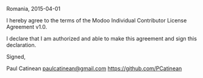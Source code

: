 Romania, 2015-04-01

I hereby agree to the terms of the Modoo Individual Contributor License
Agreement v1.0.

I declare that I am authorized and able to make this agreement and sign this
declaration.

Signed,

Paul Catinean paulcatinean@gmail.com https://github.com/PCatinean
